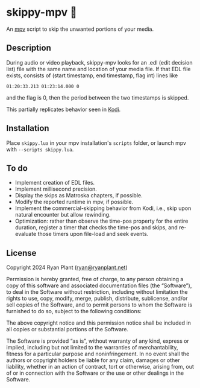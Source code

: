 # skippy-mpv 🦘

An [mpv](https://github.com/mpv-player/mpv) script to skip the unwanted portions of your media.

## Description

During audio or video playback, skippy-mpv looks for an .edl (edit decision list) file with the same name and location of your media file. If that EDL file exists, consists of (start timestamp, end timestamp, flag int) lines like

```
01:20:33.213 01:23:14.000 0
```

and the flag is 0, then the period between the two timestamps is skipped.

This partially replicates behavior seen in [Kodi](https://github.com/xbmc/xbmc).

## Installation

Place `skippy.lua` in your mpv installation's `scripts` folder, or launch mpv with `--scripts skippy.lua`.

## To do

- Implement creation of EDL files.
- Implement millisecond precision.
- Display the skips as Matroska chapters, if possible.
- Modify the reported runtime in mpv, if possible.
- Implement the commercial-skipping behavior from Kodi, i.e., skip upon natural encounter but allow rewinding.
- Optimization: rather than observe the time-pos property for the entire duration, register a timer that checks the time-pos and skips, and re-evaluate those timers upon file-load and seek events.

## License

Copyright 2024 Ryan Plant (ryan@ryanplant.net)

Permission is hereby granted, free of charge, to any person obtaining a copy of this software and associated documentation files (the “Software”), to deal in the Software without restriction, including without limitation the rights to use, copy, modify, merge, publish, distribute, sublicense, and/or sell copies of the Software, and to permit persons to whom the Software is furnished to do so, subject to the following conditions:

The above copyright notice and this permission notice shall be included in all copies or substantial portions of the Software.

The Software is provided “as is”, without warranty of any kind, express or implied, including but not limited to the warranties of merchantability, fitness for a particular purpose and noninfringement. In no event shall the authors or copyright holders be liable for any claim, damages or other liability, whether in an action of contract, tort or otherwise, arising from, out of or in connection with the Software or the use or other dealings in the Software.
